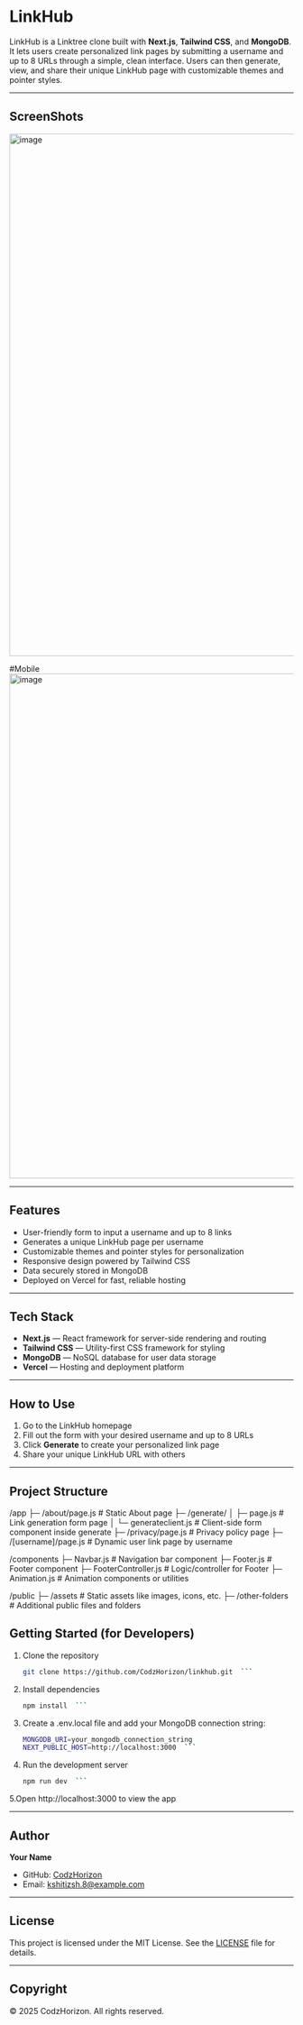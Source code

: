 # LinkHub

LinkHub is a Linktree clone built with **Next.js**, **Tailwind CSS**, and **MongoDB**. It lets users create personalized link pages by submitting a username and up to 8 URLs through a simple, clean interface. Users can then generate, view, and share their unique LinkHub page with customizable themes and pointer styles.

---
## ScreenShots

<img width="1892" height="927" alt="image" src="https://github.com/user-attachments/assets/02054720-8e5b-4281-b215-cbd739f2f2a5" />

#Mobile
<img width="1415" height="896" alt="image" src="https://github.com/user-attachments/assets/0a79fd62-7bf0-4b98-9a52-482b1b8e4e43" />

---

## Features

- User-friendly form to input a username and up to 8 links  
- Generates a unique LinkHub page per username  
- Customizable themes and pointer styles for personalization  
- Responsive design powered by Tailwind CSS  
- Data securely stored in MongoDB  
- Deployed on Vercel for fast, reliable hosting  

---

## Tech Stack

- **Next.js** — React framework for server-side rendering and routing  
- **Tailwind CSS** — Utility-first CSS framework for styling  
- **MongoDB** — NoSQL database for user data storage  
- **Vercel** — Hosting and deployment platform  

---

## How to Use

1. Go to the LinkHub homepage  
2. Fill out the form with your desired username and up to 8 URLs  
3. Click **Generate** to create your personalized link page  
4. Share your unique LinkHub URL with others  

---

## Project Structure

/app
  ├─ /about/page.js           # Static About page
  ├─ /generate/
  │    ├─ page.js             # Link generation form page
  │    └─ generateclient.js   # Client-side form component inside generate
  ├─ /privacy/page.js         # Privacy policy page
  ├─ /[username]/page.js      # Dynamic user link page by username

/components
  ├─ Navbar.js                # Navigation bar component
  ├─ Footer.js                # Footer component
  ├─ FooterController.js      # Logic/controller for Footer
  ├─ Animation.js             # Animation components or utilities

/public
  ├─ /assets                  # Static assets like images, icons, etc.
  ├─ /other-folders           # Additional public files and folders


## Getting Started (for Developers)

1. Clone the repository  
   ```bash
   git clone https://github.com/CodzHorizon/linkhub.git  ```

2. Install dependencies  
   ```bash
   npm install  ```

3. Create a .env.local file and add your MongoDB connection string:
   ```bash
   MONGODB_URI=your_mongodb_connection_string
   NEXT_PUBLIC_HOST=http://localhost:3000  ```
   
4. Run the development server
   ```bash
   npm run dev  ```
   
5.Open http://localhost:3000 to view the app  




---
## Author

**Your Name**  
- GitHub: [CodzHorizon](https://github.com/CodzHorizon)  
- Email: kshitizsh.8@example.com  

---

## License

This project is licensed under the MIT License. See the [LICENSE](LICENSE) file for details.

---

## Copyright

© 2025 CodzHorizon. All rights reserved.

            
